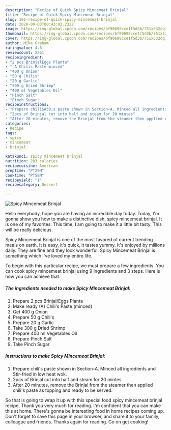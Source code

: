```yaml
---
description: "Recipe of Quick Spicy Mincemeat Brinjal"
title: "Recipe of Quick Spicy Mincemeat Brinjal"
slug: 101-recipe-of-quick-spicy-mincemeat-brinjal
date: 2020-09-03T00:43:03.232Z
image: https://img-global.cpcdn.com/recipes/bf90698cce1f5d3b/751x532cq70/spicy-mincemeat-brinjal-recipe-main-photo.jpg
thumbnail: https://img-global.cpcdn.com/recipes/bf90698cce1f5d3b/751x532cq70/spicy-mincemeat-brinjal-recipe-main-photo.jpg
cover: https://img-global.cpcdn.com/recipes/bf90698cce1f5d3b/751x532cq70/spicy-mincemeat-brinjal-recipe-main-photo.jpg
author: Mike Graham
ratingvalue: 4.6
reviewcount: 2261
recipeingredient:
- "2 pcs BrinjalEggs Planta"
- " A Chilis Paste minced"
- "400 g Onion"
- "50 g Chilis"
- "20 g Garlic"
- "300 g Dried Shrimp"
- "400 ml Vegetables Oil"
- "Pinch Salt"
- "Pinch Sugar"
recipeinstructions:
- "Prepare chili&#39;s paste shown in Section-A. Minced all ingredients and Stir-fried in low heat wok."
- "2pcs of Brinjal cut into half and steam for 20 mintes"
- "After 20 minutes, remove the Brinjal from the steamer then applied chili&#39;s paste as topping and ready to be served."
categories:
- Recipe
tags:
- spicy
- mincemeat
- brinjal

katakunci: spicy mincemeat brinjal 
nutrition: 283 calories
recipecuisine: American
preptime: "PT29M"
cooktime: "PT58M"
recipeyield: "1"
recipecategory: Dessert

---
```



![Spicy Mincemeat Brinjal](https://img-global.cpcdn.com/recipes/bf90698cce1f5d3b/751x532cq70/spicy-mincemeat-brinjal-recipe-main-photo.jpg)

Hello everybody, hope you are having an incredible day today. Today, I'm gonna show you how to make a distinctive dish, spicy mincemeat brinjal. It is one of my favorites. This time, I am going to make it a little bit tasty. This will be really delicious.

Spicy Mincemeat Brinjal is one of the most favored of current trending meals on earth. It is easy, it's quick, it tastes yummy. It's enjoyed by millions daily. They are fine and they look wonderful. Spicy Mincemeat Brinjal is something which I've loved my entire life.




To begin with this particular recipe, we must prepare a few ingredients. You can cook spicy mincemeat brinjal using 9 ingredients and 3 steps. Here is how you can achieve that.

<!--inarticleads1-->

##### The ingredients needed to make Spicy Mincemeat Brinjal:

1. Prepare 2 pcs Brinjal/Eggs Planta
1. Make ready  (A) Chili&#39;s Paste (minced)
1. Get 400 g Onion
1. Prepare 50 g Chili&#39;s
1. Prepare 20 g Garlic
1. Take 300 g Dried Shrimp
1. Prepare 400 ml Vegetables Oil
1. Prepare Pinch Salt
1. Take Pinch Sugar




<!--inarticleads2-->

##### Instructions to make Spicy Mincemeat Brinjal:

1. Prepare chili&#39;s paste shown in Section-A. Minced all ingredients and Stir-fried in low heat wok.
1. 2pcs of Brinjal cut into half and steam for 20 mintes
1. After 20 minutes, remove the Brinjal from the steamer then applied chili&#39;s paste as topping and ready to be served.




So that is going to wrap it up with this special food spicy mincemeat brinjal recipe. Thank you very much for reading. I'm confident that you can make this at home. There's gonna be interesting food in home recipes coming up. Don't forget to save this page in your browser, and share it to your family, colleague and friends. Thanks again for reading. Go on get cooking!
